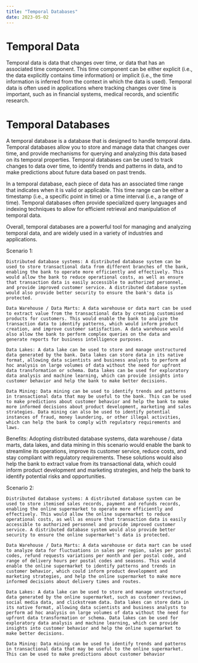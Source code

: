 ```yaml
---
title: "Temporal Databases"
date: 2023-05-02
---
```


<h1>Temporal Data</h1>
Temporal data is data that changes over time, or data that has an associated time component. This time component can be either explicit (i.e., the data explicitly contains time information) or implicit (i.e., the time information is inferred from the context in which the data is used). Temporal data is often used in applications where tracking changes over time is important, such as in financial systems, medical records, and scientific research.

<h1>Temporal Databases</h1>
A temporal database is a database that is designed to handle temporal data. Temporal databases allow you to store and manage data that changes over time, and provide mechanisms for querying and analyzing this data based on its temporal properties. Temporal databases can be used to track changes to data over time, to identify trends and patterns in data, and to make predictions about future data based on past trends.

In a temporal database, each piece of data has an associated time range that indicates when it is valid or applicable. This time range can be either a timestamp (i.e., a specific point in time) or a time interval (i.e., a range of time). Temporal databases often provide specialized query languages and indexing techniques to allow for efficient retrieval and manipulation of temporal data.

Overall, temporal databases are a powerful tool for managing and analyzing temporal data, and are widely used in a variety of industries and applications.

Scenario 1:

    Distributed database systems: A distributed database system can be used to store transactional data from different branches of the bank, enabling the bank to operate more efficiently and effectively. This would allow the bank to reduce operational costs, as well as ensure that transaction data is easily accessible to authorized personnel, and provide improved customer service. A distributed database system would also provide better security to ensure the bank's data is protected.

    Data Warehouse / Data Marts: A data warehouse or data mart can be used to extract value from the transactional data by creating customised products for customers. This would enable the bank to analyze the transaction data to identify patterns, which would inform product creation, and improve customer satisfaction. A data warehouse would also allow the bank to perform complex queries on the data and generate reports for business intelligence purposes.

    Data Lakes: A data lake can be used to store and manage unstructured data generated by the bank. Data lakes can store data in its native format, allowing data scientists and business analysts to perform ad hoc analysis on large volumes of data without the need for upfront data transformation or schema. Data lakes can be used for exploratory data analysis and machine learning, which can provide insights into customer behavior and help the bank to make better decisions.

    Data Mining: Data mining can be used to identify trends and patterns in transactional data that may be useful to the bank. This can be used to make predictions about customer behavior and help the bank to make more informed decisions about product development, marketing and sales strategies. Data mining can also be used to identify potential instances of fraud, money laundering, or other illegal activities, which can help the bank to comply with regulatory requirements and laws.

Benefits: Adopting distributed database systems, data warehouse / data marts, data lakes, and data mining in this scenario would enable the bank to streamline its operations, improve its customer service, reduce costs, and stay compliant with regulatory requirements. These solutions would also help the bank to extract value from its transactional data, which could inform product development and marketing strategies, and help the bank to identify potential risks and opportunities.

Scenario 2:

    Distributed database systems: A distributed database system can be used to store itemised sales records, payment and refunds records, enabling the online supermarket to operate more efficiently and effectively. This would allow the online supermarket to reduce operational costs, as well as ensure that transaction data is easily accessible to authorized personnel and provide improved customer service. A distributed database system would also provide better security to ensure the online supermarket's data is protected.

    Data Warehouse / Data Marts: A data warehouse or data mart can be used to analyze data for fluctuations in sales per region, sales per postal codes, refund requests variations per month and per postal code, and range of delivery hours per postal codes and seasons. This would enable the online supermarket to identify patterns and trends in customer behavior, which could inform product development and marketing strategies, and help the online supermarket to make more informed decisions about delivery times and routes.

    Data Lakes: A data lake can be used to store and manage unstructured data generated by the online supermarket, such as customer reviews, social media data, and clickstream data. Data lakes can store data in its native format, allowing data scientists and business analysts to perform ad hoc analysis on large volumes of data without the need for upfront data transformation or schema. Data lakes can be used for exploratory data analysis and machine learning, which can provide insights into customer behavior and help the online supermarket to make better decisions.

    Data Mining: Data mining can be used to identify trends and patterns in transactional data that may be useful to the online supermarket. This can be used to make predictions about customer behavior
